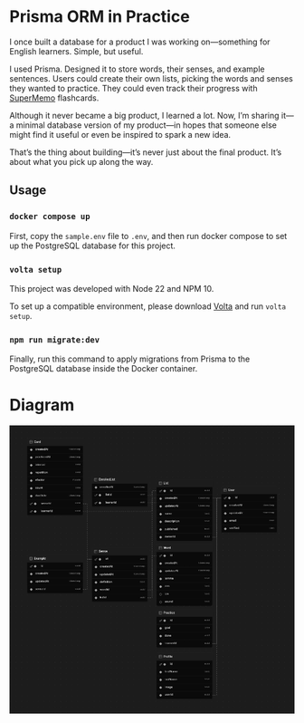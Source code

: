 # Prisma ORM in Practice

I once built a database for a product I was working on—something for English learners. Simple, but useful.

I used Prisma. Designed it to store words, their senses, and example sentences. Users could create their own lists, picking the words and senses they wanted to practice. They could even track their progress with [SuperMemo](https://github.com/VienDinhCom/supermemo) flashcards.

Although it never became a big product, I learned a lot. Now, I’m sharing it—a minimal database version of my product—in hopes that someone else might find it useful or even be inspired to spark a new idea.

That’s the thing about building—it’s never just about the final product. It’s about what you pick up along the way.

## Usage

### `docker compose up`

First, copy the `sample.env` file to `.env`, and then run docker compose to set up the PostgreSQL database for this project.

### `volta setup`

This project was developed with Node 22 and NPM 10.<br>

To set up a compatible environment, please download [Volta](https://github.com/volta-cli/volta) and run `volta setup`.

### `npm run migrate:dev`

Finally, run this command to apply migrations from Prisma to the PostgreSQL database inside the Docker container.

# Diagram

<img src="diagram.png" alt="Vien Dinh's Supermemo Database">

